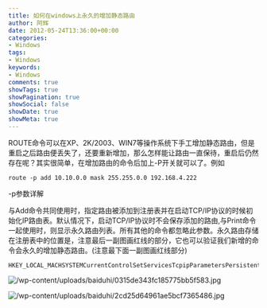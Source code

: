 ```yaml
---
title: 如何在windows上永久的增加静态路由
author: 阿辉
date: 2012-05-24T13:36:00+00:00
categories:
- Windows
tags:
- Windows
keywords:
- Windows
comments: true
showTags: true
showPagination: true
showSocial: false
showDate: true
showMeta: true
---
```

ROUTE命令可以在XP、2K/2003、WIN7等操作系统下手工增加静态路由，但是重启之后路由便丢失了，还要重新增加，那么怎样能让路由一直保待，重启后仍然存在呢？其实很简单，在增加路由的命令后加上-P开关就可以了。例如
```
route -p add 10.10.0.0 mask 255.255.0.0 192.168.4.222
```
-p参数详解

与Add命令共同使用时，指定路由被添加到注册表并在启动TCP/IP协议的时候初始化IP路由表。默认情况下，启动TCP/IP协议时不会保存添加的路由,与Print命令一起使用时，则显示永久路由列表。所有其他的命令都忽略此参数。永久路由存储在注册表中的位置是，注意最后一副图画红线的部分，它也可以验证我们新增的命令会永久的增加静态路由。(注意最下面一副图画红线部分)

<!--more-->

```
HKEY_LOCAL_MACHSYSTEMCurrentControlSetServicesTcpipParametersPersistentRoutes
```
![/wp-content/uploads/baiduhi/0315de343fc185775bb5f583.jpg](/wp-content/uploads/baiduhi/0315de343fc185775bb5f583.jpg)

![/wp-content/uploads/baiduhi/2cd25d64961ae5bcf7365486.jpg](/wp-content/uploads/baiduhi/2cd25d64961ae5bcf7365486.jpg)
